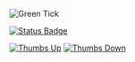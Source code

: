 ![Green Tick](https://img.shields.io/badge/status-approved-brightgreen)

[![Status Badge](https://img.shields.io/badge/status-new-lightgrey)](https://github.com/carmenlup/gh-actions-practice/actions/workflows/update-readme.yaml/dispatches)

[![Thumbs Up](https://img.icons8.com/emoji/48/000000/thumbs-up.png)](https://github.com/carmenlup/gh-actions-practice/actions/workflows/update-readme.yaml/dispatches)
[![Thumbs Down](https://img.icons8.com/?size=48&id=cPJTvqEzTYvb&format=png&color=000000)](https://github.com/carmenlup/gh-actions-practice/blob/main/ADRApproval.md)
